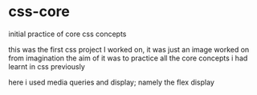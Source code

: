 # css-core
initial practice of core css concepts 

this was the first css project I worked on, 
it was just an image worked on from imagination 
the aim of it was to practice all the core concepts i had learnt in css previously 

here i used media queries and display; namely the flex display 
